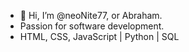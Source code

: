 - 👋 Hi, I’m @neoNite77, or Abraham.
- Passion for software development.
- HTML, CSS, JavaScript | Python | SQL

<!---
neoNite77/neoNite77 is a ✨ special ✨ repository because its `README.md` (this file) appears on your GitHub profile.
You can click the Preview link to take a look at your changes.
--->
